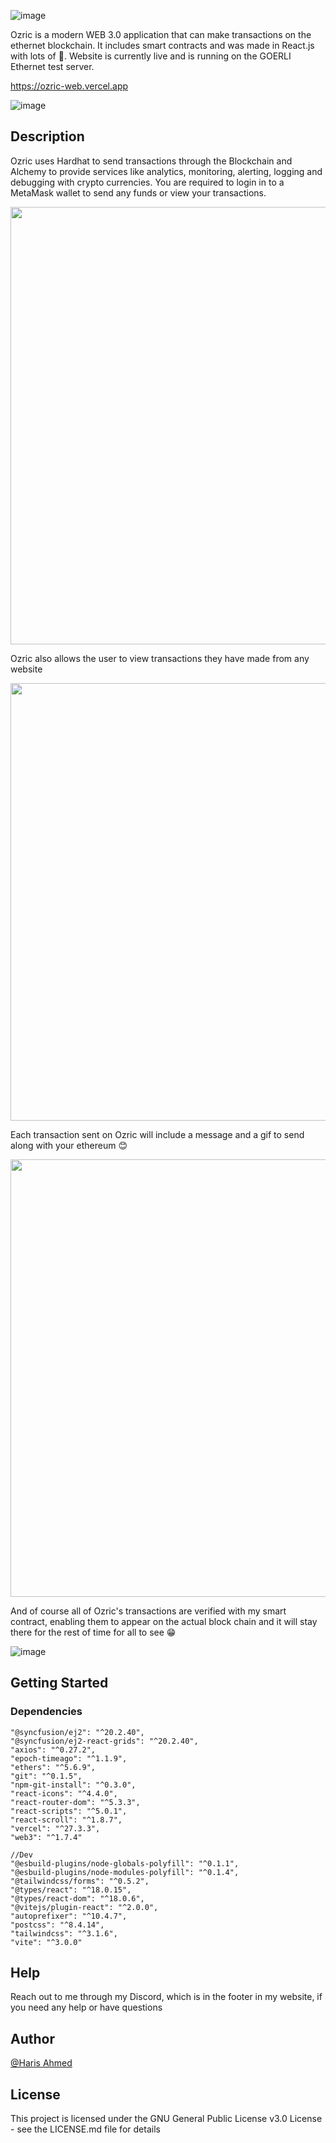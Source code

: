 ![image](https://user-images.githubusercontent.com/75679738/182302058-2a602666-c6e2-4cbf-999b-6ff2ec749b90.png)


Ozric is a modern WEB 3.0 application that can make transactions on the ethernet blockchain. It includes smart contracts and was made in React.js with lots of :sparkling_heart:. Website is currently live and is running on the GOERLI Ethernet test server.

https://ozric-web.vercel.app

![image](https://user-images.githubusercontent.com/75679738/182301789-49780d21-00cb-4f51-bfe6-fd2723581e90.png)


## Description

Ozric uses Hardhat to send transactions through the Blockchain and Alchemy to provide services like analytics, monitoring, alerting, logging and debugging with crypto currencies. You are required to login in to a MetaMask wallet to send any funds or view your transactions.




<img src="https://user-images.githubusercontent.com/75679738/182305599-8cc1721b-1452-4c02-8160-dd8ee1ab35c7.png" width="700">

Ozric also allows the user to view transactions they have made from any website


<img src="https://user-images.githubusercontent.com/75679738/182304634-d7afa281-9c99-4a88-9179-cb10330f6225.png" width="700">

Each transaction sent on Ozric will include a message and a gif to send along with your ethereum :blush:

<img src="https://user-images.githubusercontent.com/75679738/182305805-4742e1ce-17da-400e-8cc1-555526988445.png" width="700">

And of course all of Ozric's transactions are verified with my smart contract, enabling them to appear on the actual block chain and it will stay there for the rest of time for all to see :grin:

![image](https://user-images.githubusercontent.com/75679738/182307068-382cbc40-2fe1-4f73-9230-11ea5ea2b2f7.png)



## Getting Started

### Dependencies

    "@syncfusion/ej2": "^20.2.40",
    "@syncfusion/ej2-react-grids": "^20.2.40",
    "axios": "^0.27.2",
    "epoch-timeago": "^1.1.9",
    "ethers": "^5.6.9",
    "git": "^0.1.5",
    "npm-git-install": "^0.3.0",
    "react-icons": "^4.4.0",
    "react-router-dom": "^5.3.3",
    "react-scripts": "^5.0.1",
    "react-scroll": "^1.8.7",
    "vercel": "^27.3.3",
    "web3": "^1.7.4"
    
    //Dev
    "@esbuild-plugins/node-globals-polyfill": "^0.1.1",
    "@esbuild-plugins/node-modules-polyfill": "^0.1.4",
    "@tailwindcss/forms": "^0.5.2",
    "@types/react": "^18.0.15",
    "@types/react-dom": "^18.0.6",
    "@vitejs/plugin-react": "^2.0.0",
    "autoprefixer": "^10.4.7",
    "postcss": "^8.4.14",
    "tailwindcss": "^3.1.6",
    "vite": "^3.0.0"


## Help

Reach out to me through my Discord, which is in the footer in my website, if you need any help or have questions

## Author

[@Haris Ahmed](https://www.linkedin.com/in/harisahmed04/)


## License

This project is licensed under the GNU General Public License v3.0 License - see the LICENSE.md file for details
